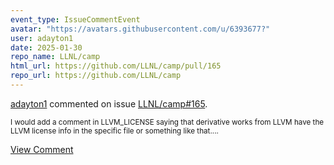 ```yaml
---
event_type: IssueCommentEvent
avatar: "https://avatars.githubusercontent.com/u/6393677?"
user: adayton1
date: 2025-01-30
repo_name: LLNL/camp
html_url: https://github.com/LLNL/camp/pull/165
repo_url: https://github.com/LLNL/camp
---
```


<a href='https://github.com/adayton1' target='_blank'>adayton1</a> commented on issue <a href='https://github.com/LLNL/camp/pull/165' target='_blank'>LLNL/camp#165</a>.

<small>I would add a comment in LLVM_LICENSE saying that derivative works from LLVM have the LLVM license info in the specific file or something like that....</small>

<a href='https://github.com/LLNL/camp/pull/165' target='_blank'>View Comment</a>